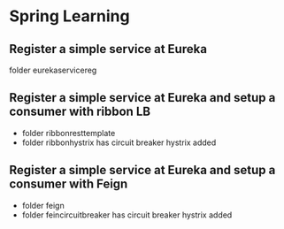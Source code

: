 # Spring Learning
## Register a simple service at Eureka
folder eurekaservicereg
## Register a simple service at Eureka and setup a consumer with ribbon LB
- folder ribbonresttemplate
- folder ribbonhystrix has circuit breaker hystrix added
## Register a simple service at Eureka and setup a consumer with Feign
- folder feign
- folder feincircuitbreaker has circuit breaker hystrix added
